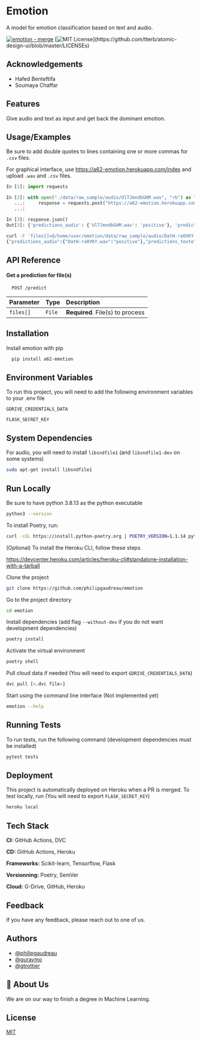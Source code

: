 # Emotion

A model for emotion classification based on text and audio.

[![emotion - merge](https://github.com/philipGaudreau/emotion/actions/workflows/merge.yml/badge.svg)](https://github.com/philipGaudreau/emotion/actions/workflows/merge.yml)
[![MIT License](https://img.shields.io/apm/l/atomic-design-ui.svg?)](https://github.com/tterb/atomic-design-ui/blob/master/LICENSEs)

## Acknowledgements

 - Hafed Benteftifa
 - Soumaya Chaffar

## Features

Give audio and text as input and get back the dominant emotion.

## Usage/Examples

Be sure to add double quotes to lines containing one or more commas for `.csv` files.

For graphical interface, use https://a62-emotion.herokuapp.com/index and upload `.wav` and `.csv` files.

```python
In [1]: import requests

In [2]: with open("./data/raw_sample/audio/UlTJmndbGHM.wav", "rb") as fd:
   ...:     response = requests.post("https://a62-emotion.herokuapp.com/predict", files={'files[]': fd})
   ...:

In [3]: response.json()
Out[3]: {'predictions_audio': {'UlTJmndbGHM.wav': 'positive'}, 'predictions_texte': {}}
```

```bash
curl -F 'files[]=@/home/user/emotion/data/raw_sample/audio/DatH-ra0VKY.wav' -F 'files[]=@/home/user/file.csv' https://a62-emotion.herokuapp.com/predict
{"predictions_audio":{"DatH-ra0VKY.wav":"positive"},"predictions_texte":{"file.csv":{"DAMON WILLIAMS: I am the Senior Vice President and Chief Education and Youth Development Officer for the Boys and Girls Clubs of America.":"neutral","In that role, I help to shape the education policy and youth development direction for more than 4,000 clubs that are part of our federated network, having an impact on more than 4 million young people across this nation.":"positive"}}}
```

## API Reference

#### Get a prediction for file(s)

```http
  POST /predict
```

| Parameter | Type     | Description                      |
| :-------- | :------- | :------------------------------- |
| `files[]` | `File`   | **Required**. File(s) to process |

## Installation

Install emotion with pip

```bash
  pip install a62-emotion
```

## Environment Variables

To run this project, you will need to add the following environment variables to your .env file

`GDRIVE_CREDENTIALS_DATA`

`FLASK_SECRET_KEY`

## System Dependencies

For audio, you will need to install `libsndfile1` (and `libsndfile1-dev` on some systems) 
```bash
sudo apt-get install libsndfile1
```
## Run Locally

Be sure to have python 3.8.13 as the python executable
```bash
python3 --version
```

To install Poetry, run:

```bash
curl -sSL https://install.python-poetry.org | POETRY_VERSION=1.1.14 python3 - --yes
```

(Optional) To install the Heroku CLI, follow these steps

https://devcenter.heroku.com/articles/heroku-cli#standalone-installation-with-a-tarball

Clone the project

```bash
git clone https://github.com/philipgaudreau/emotion
```

Go to the project directory

```bash
cd emotion
```

Install dependencies (add flag `--without-dev` if you do not want development dependencies)

```bash
poetry install
```

Activate the virtual environment

```bash
poetry shell
```

Pull cloud data if needed (You will need to export `GDRIVE_CREDENTIALS_DATA`)

```bash
dvc pull [<.dvc file>]
```

Start using the command line interface (Not implemented yet)

```bash
emotion --help
```

## Running Tests

To run tests, run the following command (development dependencies must be installed)

```bash
pytest tests
```

## Deployment

This project is automatically deployed on Heroku when a PR is merged. To test locally, run (You will need to export `FLASK_SECRET_KEY`)

```bash
heroku local
```

## Tech Stack

**CI:** GitHub Actions, DVC

**CD:** GitHub Actions, Heroku

**Frameworks:** Scikit-learn, Tensorflow, Flask

**Versionning:** Poetry, SemVer

**Cloud:** G-Drive, GitHub, Heroku

## Feedback

If you have any feedback, please reach out to one of us.


## Authors

- [@philipgaudreau](https://github.com/philipgaudreau)
- [@guraymo](https://github.com/guraymo)
- [@gtrottier](https://github.com/gtrottier)


## 🚀 About Us
We are on our way to finish a degree in Machine Learning.


## License

[MIT](https://choosealicense.com/licenses/mit/)

